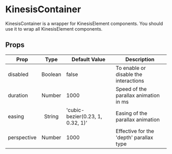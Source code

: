 # KinesisContainer

KinesisContainer is a wrapper for KinesisElement components. You should use it to wrap all KinesisElement components.

## Props

| Prop        |  Type   | Default Value                    | Description                             |
| ----------- | :-----: | -------------------------------- | --------------------------------------- |
| disabled    | Boolean | false                            | To enable or disable the interactions   |
| duration    | Number  | 1000                             | Speed of the parallax animation in ms   |
| easing      | String  | 'cubic-bezier(0.23, 1, 0.32, 1)' | Easing of the parallax animation        |
| perspective | Number  | 1000                             | Effective for the 'depth' parallax type |
